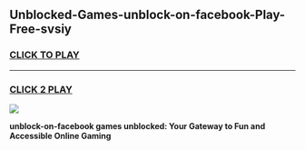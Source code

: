 
## Unblocked-Games-unblock-on-facebook-Play-Free-svsiy
<h3>
<a href="https://premium76.site?title=unblock-on-facebook&ref=18A1">CLICK TO PLAY</a></h3>
<hr>

<h3>
<a href="https://premium76.site?title=unblock-on-facebook&ref=18A1">CLICK 2 PLAY</a>
  
</h3>

<a href="https://premium76.site?title=unblock-on-facebook&ref=18A1"><img src="https://clearcache.store/games.png"></a>


**unblock-on-facebook games unblocked: Your Gateway to Fun and Accessible Online Gaming**
